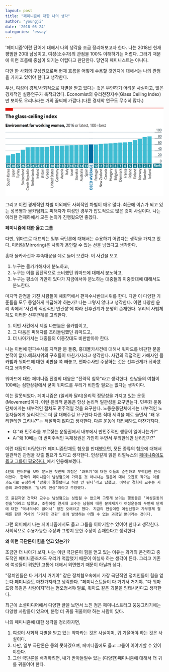 ```yaml
---
layout: post
title: "페미니즘에 대한 나의 생각"
author: "youngji"
date: '2018-05-24'
categories: 'essay'
---
```

'페미니즘'이란 단어에 대해서 나의 생각을 조금 정리해보고자 한다. 나는 2018년 현재 평범한 20대 남성이고, 여성(소수자)의 관점을 100% 이해하기는 어렵다. 그러기 때문에 이런 흐름에 중심이 되기는 어렵다고 판단한다. 당연히 페미니스트는 아니다.

다만 한 사회의 구성원으로써 현재 흐름을 어떻게 수용할 것인지에 대해서는 나의 관점을 가지고 있어야 한다고 생각한다.

우선, 여성이 경제/사회적으로 차별을 받고 있다는 것은 부인하기 어려운 사실이고, 많은 경제적인 실증연구가 축적되었다. Economist의 유리천장지수(Glass Ceiling Index)만 보아도 우리나라는 거의 꼴찌에 가깝다.(다른 경제학 연구도 무수히 많다.)

![Economist Glass Ceiling Index](/figure/glass-ceiling-index.png)

그리고 이런 경제적인 차별 이외에도 사회적인 차별이 매우 많다. 최근에 이슈가 되고 있는 성폭행과 몰카범죄도 피해자가 여성인 경우가 압도적으로 많은 것이 사실이다. 나는 이러한 전제하에서 모든 논의가 진행됬으면 좋겠다.

**페미니즘에 대한 옳고 그름**

다만, 워마드로 대표되는 일부 극단론에 대해서는 수용하기 어렵다는 생각을 가지고 있다. 미러링(Mirroring)은 사회가 용인할 수 있는 선을 넘었다고 생각한다.

홍대 몰카사건과 후속대응을 예로 들어 보겠다. 이 사건을 보고

1. 누구는 몰카가해자에 분노하고,
2. 누구는 이를 집단적으로 소비했던 워마드에 대해서 분노하고,
3. 누구는 평소에 가만히 있다가 지금에서야 분노하는 대중들의 이중잣대에 대해서도 분노한다.

마지막 관점을 가진 사람들이 혜화역에서 편파수사반대시위를 한다. 다만 이 다양한 기준들을 모두 동일하게 취급해야 하는가? 나는 그렇지 않다고 생각한다. 이런 다양한 윤리 속에서 '사건의 직접적인 연관성'에 따라 선후관계가 분명히 존재한다. 우리의 사법체계도 이러한 선후관계를 고려한다.

1. 이번 사건에서 제일 나쁜놈은 몰카범이고,
2. 그 다음은 피해자를 조리돌림했던 워마드고,
3. 더 나아가서는 대중들의 이중잣대도 비판받아야 한다.

나는 이번에 편파수사를 지적한 분 들중, 홍대몰카사건에 대해서 워마드를 비판한 분을 본적이 없다.혜화시위의 구호들이 마찬가지라고 생각한다. 사건의 직접적인 가해자인 몰카범과 워마드에 대한 비판을 쏙 빼놓고, 편파수사만 주장하는 것은 선후관계가 뒤바꼈다고 생각한다.

워마드에 대한 페미니즘 진영의 대응은 "전략적 침묵"라고 생각한다. 한남들의 여혐이 100배는 심한상황에서 굳이 워마드를 우리가 비판할 필요는 없다는 생각이다.  

이는 잘못되었다. 페미니즘은 (일베와 달리)윤리적 정당성을 가지고 있는 운동(Movement)이다. 이런 윤리적 운동은 항상 논리적 일관성을 요구받는다. 민주화 운동단체에게는 내부적인 절차도 민주적일 것을 요구한다. 노동운동단체에게는 내부적인 노동자들에게 윤리적으로 더 잘 대해주길 요구한다.다른 적대 세력을 예로 들면서 "왜 우리한테만 그려냐?"는 적절하지 않다고 생각한다. 다른 운동에 대입해봐도 마찬가지다.

- Q:"왜 민주화를 부르짖는 운동권에서 내부에서 반민주적인 행동이 일어나는가?"
- A:"왜 10배는 더 반미주적인 독재정권은 가만히 두면서 우리한테만 난리인가?"

이런 대답이 타당한가? 페미니즘단체도 혐오를 반대했으면, 모든 종류의 혐오에 대해서 일관적인 관점을 갖출 필요가 있다고 생각한다. 인상깊게 읽은 리얼뉴스의 [페미니즘에도 옳고 그름이 필요하다. ](http://realnews.co.kr/archives/11952)에서 인용해보겠다.

```
4인의 인터뷰를 보며 분노한 첫번째 지점은 ‘과도기’에 대한 이들의 순진하고 무책임한 인식이었다. 한국의 페미니즘이 남성혐오에 가까운 것 아니냐는 질문에 대해 오찬호 작가는 이를 과도기로 규정하며 ‘방향이 잘못됐다고 하면 안 된다’라고 답했고, 이택광 경희대 교수는 지금의 과격행동도 ‘일시적 현상’이라고 주장했다.

또 윤김지영 건국대 교수는 남성혐오는 성립될 수 없으며 그렇게 보이는 행동들은 ‘여성운동의 전술’이라고 답했고, 조한혜정 연세대 교수는 남혐에 대한 문제제기가 여성운동의 두번째 단계에 대한 ‘역사의식이 없어서’ 생긴 오해라고 했다. 지금의 현상이란 여권신장과 가부장제 철폐를 향한 역사의 ‘거대한 전환’ 중에 발생하는 어쩔 수 없는 과정일 뿐이라는 것이다.
```
그런 의미에서 나는 페미니즘에서도 옳고 그름을 이야기할수 있어야 한다고 생각한다. 사회적으로 수용가능한 주장과 그렇지 못한 주장이 존재한다고 생각한다.

**왜 이런 극단론이 힘을 얻고 있는가?**

조금만 더 나아가 보자, 나는 이런 극단론이 힘을 얻고 있는 이유는 과거의 온건하고 중도적인 페미니즘조차도 우리가 억압했기 때문이 아닐까 하는 생각이 든다. 그리고 기존에 여성들이 겪었던 고통에 대해서 외면했기 때문이 아닐까 싶다.

"정치인들은 다 거기서 거기야" 같은 정치혐오속에서 가장 극단적인 정치인들이 힘을 얻는다.페미니즘도 마찬가지라고 생각한다. "페미니스트들이 다 거기서 거기야. "다 워마드랑 똑같은 사람이지"라는 혐오정서야 말로, 워마드 같은 괴물을 잉태시킨다고 생각한다.

최근에 소셜미디어에서 다양한 글을 보면서 느낀 점은 페미니스트라고 뭉뚱그리기에는 다양항 사람들이 있으며, 분명 더 귀를 귀울어야 하는 사람이 있다.  

나의 페미니즘에 대한 생각을 정리하자면,
1. 여성이 사회적 차별을 받고 있는 약자라는 것은 사실이며, 귀 기울어야 하는 것은 사실이다.
2. 다만, 일부 극단론은 동의 못하겠으며, 페미니즘에도 옳고 그름이 이야기할 수 있어야한다.
3. 그런 극단론을 배격하려면, 내가 받아들일수 있는 (다양한)페미니즘에 대해서 더 귀를 귀울어야 한다.
